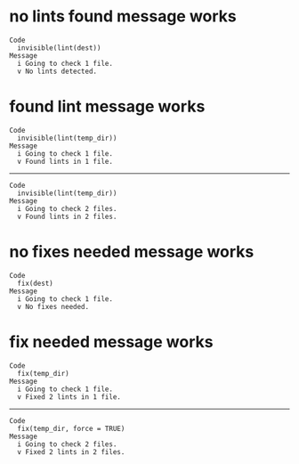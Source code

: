 # no lints found message works

    Code
      invisible(lint(dest))
    Message
      i Going to check 1 file.
      v No lints detected.

# found lint message works

    Code
      invisible(lint(temp_dir))
    Message
      i Going to check 1 file.
      v Found lints in 1 file.

---

    Code
      invisible(lint(temp_dir))
    Message
      i Going to check 2 files.
      v Found lints in 2 files.

# no fixes needed message works

    Code
      fix(dest)
    Message
      i Going to check 1 file.
      v No fixes needed.

# fix needed message works

    Code
      fix(temp_dir)
    Message
      i Going to check 1 file.
      v Fixed 2 lints in 1 file.

---

    Code
      fix(temp_dir, force = TRUE)
    Message
      i Going to check 2 files.
      v Fixed 2 lints in 2 files.

